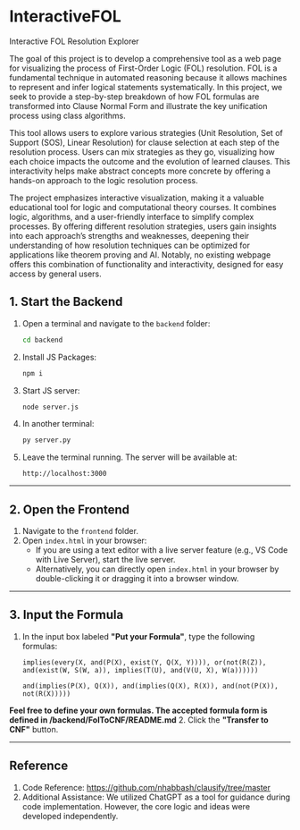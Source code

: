 # InteractiveFOL

Interactive FOL Resolution Explorer

The goal of this project is to develop a comprehensive tool as a web page for visualizing the process of First-Order Logic (FOL) resolution. FOL is a fundamental technique in automated reasoning because it allows machines to represent and infer logical statements systematically. In this project, we seek to provide a step-by-step breakdown of how FOL formulas are transformed into Clause Normal Form and illustrate the key unification process using class algorithms.

This tool allows users to explore various strategies (Unit Resolution, Set of Support (SOS), Linear Resolution) for clause selection at each step of the resolution process. Users can mix strategies as they go, visualizing how each choice impacts the outcome and the evolution of learned clauses. This interactivity helps make abstract concepts more concrete by offering a hands-on approach to the logic resolution process.

The project emphasizes interactive visualization, making it a valuable educational tool for logic and computational theory courses. It combines logic, algorithms, and a user-friendly interface to simplify complex processes. By offering different resolution strategies, users gain insights into each approach’s strengths and weaknesses, deepening their understanding of how resolution techniques can be optimized for applications like theorem proving and AI. Notably, no existing webpage offers this combination of functionality and interactivity, designed for easy access by general users.

## **1. Start the Backend**
1. Open a terminal and navigate to the `backend` folder:

    ```bash
    cd backend
    ```

2. Install JS Packages:

    ```bash
    npm i
    ```

3. Start JS server:

    ```bash
    node server.js
    ```

4. In another terminal:

    ```bash
    py server.py
    ```

4. Leave the terminal running. The server will be available at:

    ```
    http://localhost:3000
    ```

---

## **2. Open the Frontend**
1. Navigate to the `frontend` folder.
2. Open `index.html` in your browser:
    - If you are using a text editor with a live server feature (e.g., VS Code with Live Server), start the live server.
    - Alternatively, you can directly open `index.html` in your browser by double-clicking it or dragging it into a browser window.

---

## **3. Input the Formula**
1. In the input box labeled **"Put your Formula"**, type the following formulas: 
    ```
    implies(every(X, and(P(X), exist(Y, Q(X, Y)))), or(not(R(Z)), and(exist(W, S(W, a)), implies(T(U), and(V(U, X), W(a))))))
    ```
    
    ```
   and(implies(P(X), Q(X)), and(implies(Q(X), R(X)), and(not(P(X)), not(R(X)))))
    ```
**Feel free to define your own formulas. The accepted formula form is defined in /backend/FolToCNF/README.md**
2. Click the **"Transfer to CNF"** button.

---

## **Reference**
1. Code Reference: https://github.com/nhabbash/clausify/tree/master 
2. Additional Assistance: We utilized ChatGPT as a tool for guidance during code implementation. However, the core logic and ideas were developed independently.